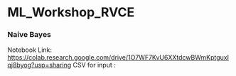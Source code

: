 # ML_Workshop_RVCE

### Naive Bayes 

Notebook Link: https://colab.research.google.com/drive/1O7WF7KvU6XXtdcwBWmKptguxIqj8byog?usp=sharing
CSV for input : 
